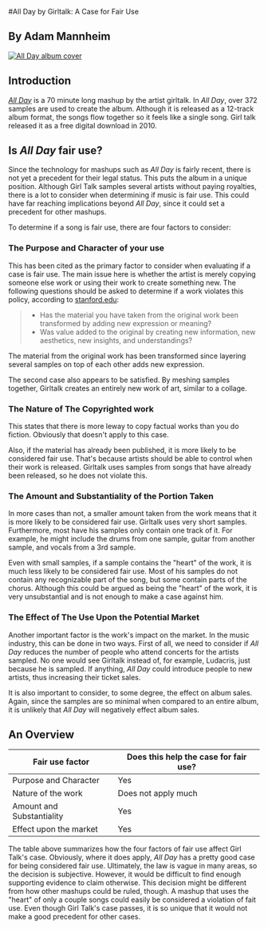 #All Day by Girltalk: A Case for Fair Use
## By Adam Mannheim
[![All Day album cover](http://illegal-art.net/allday/allday_frontcover.jpg)](http://illegal-art.net/allday/)
## Introduction
[*All Day*](http://illegal-art.net/allday/) is a 70 minute long mashup by the artist girltalk. In *All Day*, over 372 samples are used to create the album. Although it is released as a 12-track album format, the songs flow together so it feels like a single song. Girl talk released it as a free digital download in 2010.

## Is *All Day* fair use?
Since the technology for mashups such as *All Day* is fairly recent, there is not yet a precedent for their legal status. This puts the album in a unique position. Although Girl Talk samples several artists without paying royalties, there is a lot to consider when determining if music is fair use. This could have far reaching implications beyond *All Day*, since it could set a precedent for other mashups.

To determine if a song is fair use, there are four factors to consider:

### The Purpose and Character of your use

This has been cited as the primary factor to consider when evaluating if a case is fair use. The main issue here is whether the artist is merely copying someone else work or using their work to create something new. The following questions should be asked to determine if a work violates this policy, according to [stanford.edu](http://fairuse.stanford.edu/overview/fair-use/four-factors/#the_transformative_factor_the_purpose_and_character_of_your_use):

> - Has the material you have taken from the original work been transformed by adding new expression or meaning?
> - Was value added to the original by creating new information, new aesthetics, new insights, and understandings?

The material from the original work has been transformed since layering several samples on top of each other adds new expression.

The second case also appears to be satisfied. By meshing samples together, Girltalk creates an entirely new work of art, similar to a collage.


### The Nature of The Copyrighted work
This states that there is more leway to copy factual works than you do fiction. Obviously that doesn't apply to this case.

Also, if the material has already been published, it is more likely to be considered fair use. That's because artists should be able to control when their work is released. Girltalk uses samples from songs that have already been released, so he does not violate this.


### The Amount and Substantiality of the Portion Taken
In more cases than not, a smaller amount taken from the work means that it is more likely to be considered fair use. Girltalk uses very short samples. Furthermore, most have his samples only contain one track of it. For example, he might include the drums from one sample, guitar from another sample, and vocals from a 3rd sample.

Even with small samples, if a sample contains the "heart" of the work, it is much less likely to be considered fair use. Most of his samples do not contain any recognizable part of the song, but some contain parts of the chorus. Although this could be argued as being the "heart" of the work, it is very unsubstantial and is not enough to make a case against him.


### The Effect of The Use Upon the Potential Market

Another important factor is the work's impact on the market. In the music industry, this can be done in two ways. First of all, we need to consider if *All Day* reduces the number of people who attend concerts for the artists sampled. No one would see Girltalk instead of, for example, Ludacris, just because he is sampled. If anything, *All Day* could introduce people to new artists, thus increasing their ticket sales.

It is also important to consider, to some degree, the effect on album sales. Again, since the samples are so minimal when compared to an entire album, it is unlikely that *All Day* will negatively effect album sales.


## An Overview
|Fair use factor|Does this help the case for fair use?|
|---------------|-------------------------------------|
|Purpose and Character|Yes|
|Nature of the work|Does not apply much|
|Amount and Substantiality|Yes|
|Effect upon the market|Yes|

The table above summarizes how the four factors of fair use affect Girl Talk's case. Obviously, where it does apply, *All Day* has a pretty good case for being considered fair use. Ultimately, the law is vague in many areas, so the decision is subjective. However, it would be difficult to find enough supporting evidence to claim otherwise. This decision might be different from how other mashups could be ruled, though. A mashup that uses the "heart" of only a couple songs could easily be considered a violation of fait use. Even though Girl Talk's case passes, it is so unique that it would not make a good precedent for other cases. 